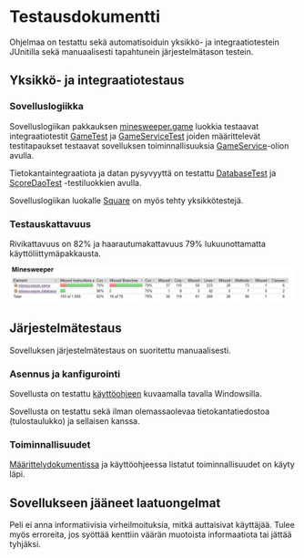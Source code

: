 # Testausdokumentti

Ohjelmaa on testattu sekä automatisoiduin yksikkö- ja integraatiotestein JUnitilla sekä manuaalisesti tapahtunein järjestelmätason testein.

## Yksikkö- ja integraatiotestaus

### Sovelluslogiikka

Sovelluslogiikan pakkauksen [minesweeper.game](https://github.com/stentho/otm-harjoitustyo/blob/master/Minesweeper/src/main/java/minesweeper/game) luokkia testaavat integraatiotestit [GameTest](https://github.com/stentho/otm-harjoitustyo/blob/master/Minesweeper/src/test/java/minesweeper/game/GameTest.java) ja  [GameServiceTest](https://github.com/stentho/otm-harjoitustyo/blob/master/Minesweeper/src/test/java/minesweeper/game/GameServiceTest.java) joiden määrittelevät testitapaukset testaavat sovelluksen toiminnallisuuksia [GameService](https://github.com/stentho/otm-harjoitustyo/blob/master/Minesweeper/src/main/java/minesweeper/game/GameService.java)-olion avulla.

Tietokantaintegraatiota ja datan pysyvyyttä on testattu [DatabaseTest](https://github.com/stentho/otm-harjoitustyo/blob/master/Minesweeper/src/test/java/minesweeper/database/DatabaseTest.java) ja [ScoreDaoTest](https://github.com/stentho/otm-harjoitustyo/blob/master/Minesweeper/src/test/java/minesweeper/database/DatabaseTest.java) -testiluokkien avulla.

Sovelluslogiikan luokalle [Square](https://github.com/stentho/otm-harjoitustyo/blob/master/Minesweeper/src/main/java/minesweeper/game/Square.java) on myös tehty yksikkötestejä.

### Testauskattavuus

Rivikattavuus on 82% ja haarautumakattavuus 79% lukuunottamatta käyttöliittymäpakkausta.

<img src="https://github.com/stentho/otm-harjoitustyo/blob/master/Minesweeper/dokumentaatio/kuvat/rivikattavuus.jpg" width="800">

## Järjestelmätestaus

Sovelluksen järjestelmätestaus on suoritettu manuaalisesti.

### Asennus ja kanfigurointi

Sovellusta on testattu [käyttöohjeen](https://github.com/stentho/otm-harjoitustyo/blob/master/Minesweeper/dokumentaatio/kayttoohje.md) kuvaamalla tavalla Windowsilla.

Sovellusta on testattu sekä ilman olemassaolevaa tietokantatiedostoa (tulostaulukko) ja sellaisen kanssa.

### Toiminnallisuudet

[Määrittelydokumentissa](https://github.com/stentho/otm-harjoitustyo/blob/master/Minesweeper/dokumentaatio/vaatimusmaarittely.md) ja käyttöohjeessa listatut toiminnallisuudet on käyty läpi.

## Sovellukseen jääneet laatuongelmat

Peli ei anna informatiivisia virheilmoituksia, mitkä auttaisivat käyttäjää. Tulee myös erroreita, jos syöttää kenttiin väärän muotoista informaatiota tai jättää tyhjäksi.
